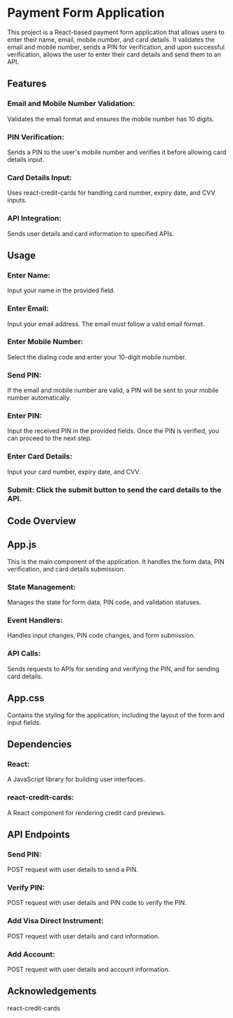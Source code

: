 # Payment Form Application
This project is a React-based payment form application that allows users to enter their name, email, mobile number, and card details. It validates the email and mobile number, sends a PIN for verification, and upon successful verification, allows the user to enter their card details and send them to an API.

## Features
### Email and Mobile Number Validation:
Validates the email format and ensures the mobile number has 10 digits.
### PIN Verification:
Sends a PIN to the user's mobile number and verifies it before allowing card details input.
### Card Details Input:
Uses react-credit-cards for handling card number, expiry date, and CVV inputs.
### API Integration:
Sends user details and card information to specified APIs.

## Usage
### Enter Name:
Input your name in the provided field.
### Enter Email:
Input your email address. The email must follow a valid email format.
### Enter Mobile Number:
Select the dialing code and enter your 10-digit mobile number.
### Send PIN:
If the email and mobile number are valid, a PIN will be sent to your mobile number automatically.
### Enter PIN:
Input the received PIN in the provided fields. Once the PIN is verified, you can proceed to the next step.
### Enter Card Details:
Input your card number, expiry date, and CVV.
### Submit: Click the submit button to send the card details to the API.

## Code Overview
## App.js
This is the main component of the application. It handles the form data, PIN verification, and card details submission.

### State Management:
Manages the state for form data, PIN code, and validation statuses.
### Event Handlers:
Handles input changes, PIN code changes, and form submission.
### API Calls:
Sends requests to APIs for sending and verifying the PIN, and for sending card details.

## App.css
Contains the styling for the application, including the layout of the form and input fields.

## Dependencies
### React:
A JavaScript library for building user interfaces.
### react-credit-cards:
A React component for rendering credit card previews.

## API Endpoints
### Send PIN:
POST request with user details to send a PIN.
### Verify PIN:
POST request with user details and PIN code to verify the PIN.
### Add Visa Direct Instrument:
POST request with user details and card information.
### Add Account:
POST request with user details and account information.


## Acknowledgements
react-credit-cards
